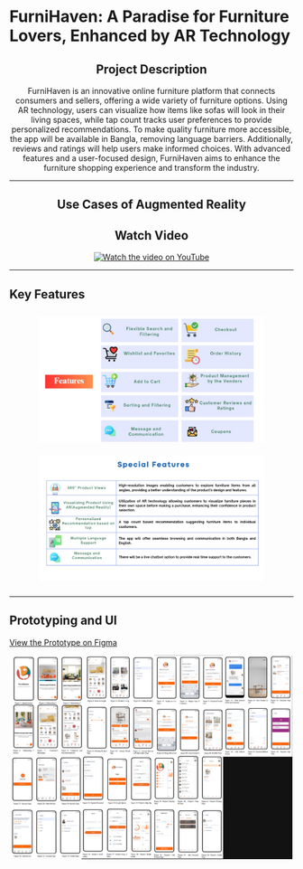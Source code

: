 # FurniHaven: A Paradise for Furniture Lovers, Enhanced by AR Technology

<div align="center">
  
## Project Description

FurniHaven is an innovative online furniture platform that connects consumers and sellers, offering a wide variety of furniture options. Using AR technology, users can visualize how items like sofas will look in their living spaces, while tap count tracks user preferences to provide personalized recommendations. To make quality furniture more accessible, the app will be available in Bangla, removing language barriers. Additionally, reviews and ratings will help users make informed choices. With advanced features and a user-focused design, FurniHaven aims to enhance the furniture shopping experience and transform the industry.

---

## Use Cases of Augmented Reality
## Watch Video

[![Watch the video on YouTube](https://img.youtube.com/vi/slivRPD11C4/0.jpg)](https://youtu.be/slivRPD11C4?feature=shared)

</div>

---

## Key Features

<div align="center">
    <img src="feature.jpg" alt="Key Features" width="400px" style="margin: 10px;"/>
    <img src="special.jpg" alt="Special Features" width="400px" style="margin: 10px;"/>
</div>

---

## Prototyping and UI

[View the Prototype on Figma](https://www.figma.com/proto/f1HbF3ZdjlYymFspt2M9So/SDP-2?node-id=0-1&t=wzn36BP5AtwjMd6E-1)

<div align="center">
    <img src="furnihaven_ui.png" alt="FurniHaven UI" width="500px"/>
</div>
